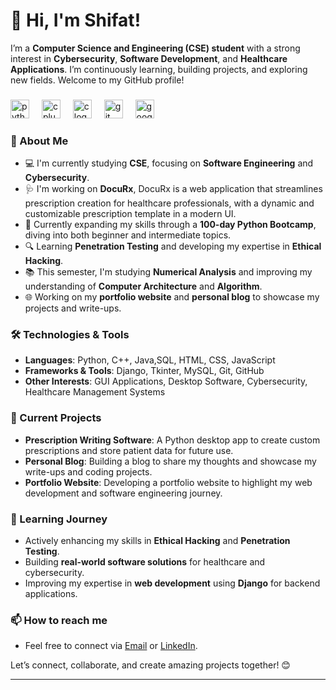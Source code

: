 # 👋 Hi, I'm Shifat!

I’m a **Computer Science and Engineering (CSE) student** with a strong interest in **Cybersecurity**, **Software Development**, and **Healthcare Applications**. I’m continuously learning, building projects, and exploring new fields. Welcome to my GitHub profile!
###

<div align="left">
  <img src="https://cdn.jsdelivr.net/gh/devicons/devicon/icons/python/python-original.svg" height="30" alt="python logo"  />
  <img width="12" />
  <img src="https://cdn.jsdelivr.net/gh/devicons/devicon/icons/cplusplus/cplusplus-original.svg" height="30" alt="cplusplus logo"  />
  <img width="12" />
  <img src="https://cdn.jsdelivr.net/gh/devicons/devicon/icons/c/c-original.svg" height="30" alt="c logo"  />
  <img width="12" />
  <img src="https://cdn.jsdelivr.net/gh/devicons/devicon/icons/git/git-original.svg" height="30" alt="git logo"  />
  <img width="12" />
  <img src="https://cdn.jsdelivr.net/gh/devicons/devicon/icons/googlecloud/googlecloud-original.svg" height="30" alt="googlecloud logo"  />
</div>

###

### 🚀 About Me
- 💻 I'm currently studying **CSE**, focusing on **Software Engineering** and **Cybersecurity**.
- 🩺 I'm working on **DocuRx**, DocuRx is a web application that streamlines prescription creation for healthcare professionals, with a dynamic and customizable prescription template in a modern UI.
- 🌱 Currently expanding my skills through a **100-day Python Bootcamp**, diving into both beginner and intermediate topics.
- 🔍 Learning **Penetration Testing** and developing my expertise in **Ethical Hacking**.
- 📚 This semester, I'm studying **Numerical Analysis** and improving my understanding of **Computer Architecture** and **Algorithm**.
- 🌐 Working on my **portfolio website** and **personal blog** to showcase my projects and write-ups.

### 🛠️ Technologies & Tools
- **Languages**: Python, C++, Java,SQL, HTML, CSS, JavaScript
- **Frameworks & Tools**: Django, Tkinter, MySQL, Git, GitHub
- **Other Interests**: GUI Applications, Desktop Software, Cybersecurity, Healthcare Management Systems

### 🔭 Current Projects
- **Prescription Writing Software**: A Python desktop app to create custom prescriptions and store patient data for future use.
- **Personal Blog**: Building a blog to share my thoughts and showcase my write-ups and coding projects.
- **Portfolio Website**: Developing a portfolio website to highlight my web development and software engineering journey.

### 🌱 Learning Journey
- Actively enhancing my skills in **Ethical Hacking** and **Penetration Testing**.
- Building **real-world software solutions** for healthcare and cybersecurity.
- Improving my expertise in **web development** using **Django** for backend applications.

### 📫 How to reach me
- Feel free to connect via [Email](mailto:mehedihasanshipat4@gmail.com) or [LinkedIn](https://www.linkedin.com/in/mehedi-hasan-shifat-87870a23b/).

Let’s connect, collaborate, and create amazing projects together! 😊

---
